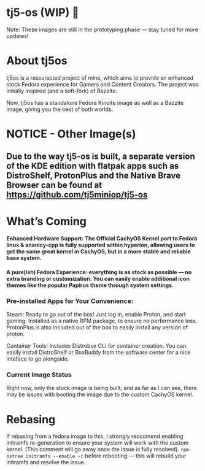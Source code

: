
# tj5-os (WIP) 🚀
Note: These images are still in the prototyping phase — stay tuned for more updates!

# About tj5os
tj5os is a ressurected project of mine, which aims to provide an enhanced stock Fedora experience for Gamers and Content Creators. The project was initially inspired (and a soft-fork) of Bazzite. 

Now, tj5os has a standalone Fedora Kinoite image as well as a Bazzite image, giving you the best of both worlds.

# NOTICE - Other Image(s)
## Due to the way tj5-os is built, a separate version of the KDE edition with flatpak apps such as DistroShelf, ProtonPlus and the Native Brave Browser can be found at https://github.com/tj5miniop/tj5-os


# What’s Coming
#### Enhanced Hardware Support: The Official CachyOS Kernel port to Fedora linux & ananicy-cpp is fully supported within hyperion, allowing users to get the same great kernel in CachyOS, but in a more stable and reliable base system.

#### A pure(ish) Fedora Experience: everything is as stock as possible — no extra branding or customization. You can easily enable additional icon themes like the popular Papirus theme through system settings.

### Pre-installed Apps for Your Convenience:

Steam: Ready to go out of the box! Just log in, enable Proton, and start gaming. Installed as a native RPM package, to ensure no performance loss. ProtonPlus is also included out of the box to easily install any version of proton.

Container Tools: Includes Distrobox CLI for container creation. You can easily install DistroShelf or BoxBuddy from the software center for a nice inteface to go alongside. 




### Current Image Status
Right now, only the stock image is being built, and as far as I can see, there may be issues with booting the image due to the custom CachyOS kernel. 

# Rebasing
If rebasing from a fedora image to this, I strongly reccomend enabling initramfs re-generation to ensure your system will work with the custom kernel. (This comment will go away once the issue is fully resolved).
`rpm-ostree initramfs --enable -r`
before rebooting — this will rebuild your initramfs and resolve the issue.
